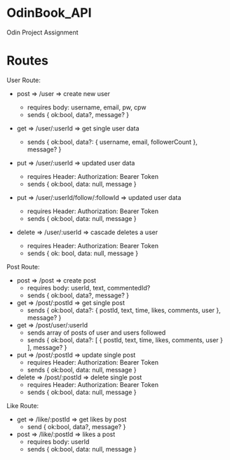 # OdinBook_API
Odin Project Assignment

# Routes
User Route:
* post  => /user => create new user
    + requires body: username, email, pw, cpw
    + sends { ok:bool, data?, message? }
  
* get   => /user/:userId => get single user data
    + sends { ok:bool, data?: { username, email, followerCount }, message? }
  
* put => /user/:userId => updated user data
    + requires Header: Authorization: Bearer Token
    + sends { ok:bool, data: null, message }

* put => /user/:userId/follow/:followId => updated user data
  + requires Header: Authorization: Bearer Token
  + sends { ok:bool, data: null, message }

* delete => /user/:userId => cascade deletes a user
    + requires Header: Authorization: Bearer Token
    + sends { ok: bool, data: null, message }

Post Route:

* post => /post => create post
    + requires body: userId, text, commentedId?
    + sends { ok:bool, data?, message? }
* get => /post/:postId => get single post
    + sends { ok:bool, data?: { postId, text, time, likes, comments, user }, message? }
* get => /post/user/:userId
    + sends array of posts of user and users followed
    + sends { ok:bool, data?: [ { postId, text, time, likes, comments, user } ], message? }
* put => /post/:postId => update single post
    + requires Header: Authorization: Bearer Token
    + sends { ok:bool, data: null, message }
* delete => /post/:postId => delete single post
    + requires Header: Authorization: Bearer Token
    + sends { ok:bool, data: null, message }

Like Route:
* get => /like/:postId => get likes by post
    + send { ok:bool, data?, message? }
* post => /like/:postId => likes a post
    + requires body: userId
    + sends { ok:bool, data: null, message }